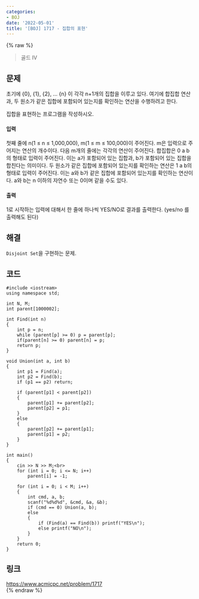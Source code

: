 ```yaml
---
categories:
- BOJ
date: '2022-05-01'
title: '[BOJ] 1717 - 집합의 표현'
---
```


{% raw %}
> 골드 IV<br>

## 문제
초기에 {0}, {1}, {2}, ... {n} 이 각각 n+1개의 집합을 이루고 있다. 여기에 합집합 연산과, 두 원소가 같은 집합에 포함되어 있는지를 확인하는 연산을 수행하려고 한다.

집합을 표현하는 프로그램을 작성하시오.

#### 입력
첫째 줄에 n(1 ≤ n ≤ 1,000,000), m(1 ≤ m ≤ 100,000)이 주어진다. m은 입력으로 주어지는 연산의 개수이다. 다음 m개의 줄에는 각각의 연산이 주어진다. 합집합은 0 a b의 형태로 입력이 주어진다. 이는 a가 포함되어 있는 집합과, b가 포함되어 있는 집합을 합친다는 의미이다. 두 원소가 같은 집합에 포함되어 있는지를 확인하는 연산은 1 a b의 형태로 입력이 주어진다. 이는 a와 b가 같은 집합에 포함되어 있는지를 확인하는 연산이다. a와 b는 n 이하의 자연수 또는 0이며 같을 수도 있다.

#### 출력
1로 시작하는 입력에 대해서 한 줄에 하나씩 YES/NO로 결과를 출력한다. (yes/no 를 출력해도 된다)

## 해결
`Disjoint Set`을 구현하는 문제.

## 코드
```
#include <iostream>
using namespace std;

int N, M;
int parent[1000002];

int Find(int n)
{
	int p = n;
	while (parent[p] >= 0) p = parent[p];
	if(parent[n] >= 0) parent[n] = p;
	return p;
}

void Union(int a, int b)
{
	int p1 = Find(a);
	int p2 = Find(b);
	if (p1 == p2) return;

	if (parent[p1] < parent[p2])
	{
		parent[p1] += parent[p2];
		parent[p2] = p1;
	}
	else
	{
		parent[p2] += parent[p1];
		parent[p1] = p2;
	}
}

int main()
{
	cin >> N >> M;<br>
	for (int i = 0; i <= N; i++)
		parent[i] = -1;

	for (int i = 0; i < M; i++)
	{
		int cmd, a, b;
		scanf("%d%d%d", &cmd, &a, &b);
		if (cmd == 0) Union(a, b);
		else
		{
			if (Find(a) == Find(b)) printf("YES\n");
			else printf("NO\n");
		}
	}
	return 0;
}
```

## 링크
https://www.acmicpc.net/problem/1717<br>
{% endraw %}